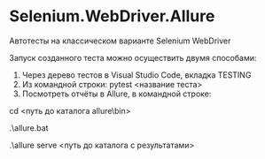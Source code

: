 # Selenium.WebDriver.Allure
Автотесты на классическом варианте Selenium WebDriver

Запуск созданного теста можно осуществить двумя способами: 
1. Через дерево тестов в Visual Studio Code, вкладка TESTING
2. Из командной строки: pytest <название теста>
3. Посмотреть отчёты в Allure, в командной строке:

cd <путь до каталога allure\bin>

.\allure.bat

.\allure serve <путь до каталога с результатами>
